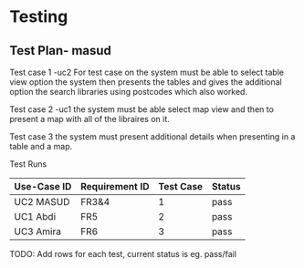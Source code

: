 # Testing

## Test Plan- masud 
Test case 1 -uc2
For test case on the system must be able to select table view option the system then presents the tables and gives the additional option the search libraries using postcodes which also worked.

Test case 2 -uc1
the system must be able  select map view and then to present a map with all of the libraires on it.

Test case 3 
the system must present additional details when presenting in a table and a map. 

Test Runs

| Use-Case ID | Requirement ID | Test Case | Status |
| ----------- | -------------- | --------- | ------ |
|UC2 MASUD    |        FR3&4        |      1    |  pass  |
UC1 Abdi    |         FR5       |2      |  pass  |
UC3 Amira  |             FR6   |     3    |  pass  |




TODO: Add rows for each test, current status is eg. pass/fail
